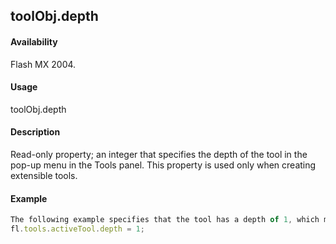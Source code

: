 ## toolObj.depth

#### Availability

Flash MX 2004.

#### Usage

toolObj.depth

#### Description

Read-only property; an integer that specifies the depth of the tool in the pop-up menu in the Tools panel. This property is used only when creating extensible tools.

#### Example

```javascript
The following example specifies that the tool has a depth of 1, which means one level under a tool in the Tools panel:
fl.tools.activeTool.depth = 1;

```